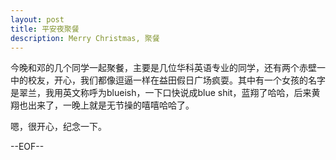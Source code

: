```yaml
---
layout: post
title: 平安夜聚餐
description: Merry Christmas, 聚餐
---
```

今晚和邓的几个同学一起聚餐，主要是几位华科英语专业的同学，还有两个赤壁一中的校友，开心，我们都像逗逼一样在益田假日广场疯耍。其中有一个女孩的名字是翠兰，我用英文称呼为blueish，一下口快说成blue shit，蓝翔了哈哈，后来黄翔也出来了，一晚上就是无节操的嘻嘻哈哈了。

嗯，很开心，纪念一下。


--EOF--
